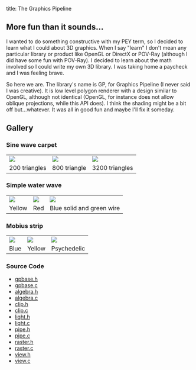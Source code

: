 title: The Graphics Pipeline

## More fun than it sounds...

I wanted to do something constructive with my PEY term, so I decided to
learn what I could about 3D graphics.  When I say "learn" I don't mean any
particular library or product like OpenGL or DirectX or POV-Ray (although I
did have some fun with POV-Ray).  I decided to learn about the math involved
so I could write my own 3D library.  I was taking home a paycheck and I was
feeling brave.

So here we are. The library's name is GP, for Graphics Pipeline (I never
said I was creative). It is low level polygon renderer with a design similar
to OpenGL, although not identical (OpenGL, for instance does not allow
oblique projections, while this API does). I think the shading might be a
bit off but...whatever. It was all in good fun and maybe I'll fix it
someday.

## Gallery

### Sine wave carpet
<table style="border: none">
<tr>
<td style="border: none"><a href="/oldsite/gp_img/carpet10.jpg"><img src="/oldsite/gp_img/carpet10_thumb.jpg"/></a></td>
<td style="border: none"><a href="/oldsite/gp_img/carpet20.jpg"><img src="/oldsite/gp_img/carpet20_thumb.jpg"/></a></td>
<td style="border: none"><a href="/oldsite/gp_img/carpet40.jpg"><img src="/oldsite/gp_img/carpet40_thumb.jpg"/></a></td>
</tr>
<tr>
<td style="border: none">200 triangles</td>
<td style="border: none">800 triangle</td>
<td style="border: none">3200 triangles</td>
</tr>
</table>

### Simple water wave
<table style="border: none">
<tr>
<td style="border: none"><a href="/oldsite/gp_img/yelcos.jpg"><img src="/oldsite/gp_img/yelcos_thumb.jpg"/></a></td>
<td style="border: none"><a href="/oldsite/gp_img/redcos.jpg"><img src="/oldsite/gp_img/redcos_thumb.jpg"/></a></td>
<td style="border: none"><a href="/oldsite/gp_img/bgcos.jpg"><img src="/oldsite/gp_img/bgcos_thumb.jpg"/></a></td>
</tr>
<tr>
<td style="border: none">Yellow</td>
<td style="border: none">Red</td>
<td style="border: none">Blue solid and green wire</td>
</tr>
</table>

### Mobius strip

<table style="border: none">
<tr>
<td style="border: none"><a href="/oldsite/gp_img/bluemobius.jpg"><img src="/oldsite/gp_img/bluemobius_thumb.jpg"/></a></td>
<td style="border: none"><a href="/oldsite/gp_img/yellowmobius.jpg"><img src="/oldsite/gp_img/yellowmobius_thumb.jpg"/></a></td>
<td style="border: none"><a href="/oldsite/gp_img/colormobius.jpg"><img src="/oldsite/gp_img/colormobius_thumb.jpg"/></a></td>
</tr>
<tr>
<td style="border: none">Blue</td>
<td style="border: none">Yellow</td>
<td style="border: none">Psychedelic</td>
</tr>
</table>

### Source Code
* [gpbase.h](/oldsite/gp_src/gpbase.h)
* [gpbase.c](/oldsite/gp_src/gpbase.c)
* [algebra.h](/oldsite/gp_src/algebra.h)
* [algebra.c](/oldsite/gp_src/algebra.c)
* [clip.h](/oldsite/gp_src/clip.h)
* [clip.c](/oldsite/gp_src/clip.c)
* [light.h](/oldsite/gp_src/light.h)
* [light.c](/oldsite/gp_src/light.c)
* [pipe.h](/oldsite/gp_src/pipe.h)
* [pipe.c](/oldsite/gp_src/pipe.c)
* [raster.h](/oldsite/gp_src/raster.h)
* [raster.c](/oldsite/gp_src/raster.c)
* [view.h](/oldsite/gp_src/view.h)
* [view.c](/oldsite/gp_src/view.c)
